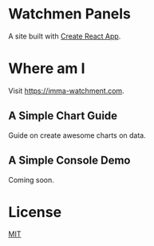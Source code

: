 # Watchmen Panels

A site built with [Create React App](https://github.com/facebook/create-react-app).

# Where am I
Visit https://imma-watchment.com.

## A Simple Chart Guide
Guide on create awesome charts on data.

## A Simple Console Demo
Coming soon.

# License
[MIT](https://github.com/Indexical-Metrics-Measure-Advisory/watchmen-panels/blob/main/LICENSE)